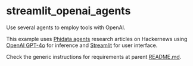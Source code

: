 # streamlit_openai_agents

Use several agents to employ tools with OpenAI.

This example uses [Phidata agents](https://www.phidata.com/) research articles on Hackernews using [OpenAI GPT-4o](https://openai.com/) for inference and [Streamlit](https://streamlit.io/) for user interface.

Check the generic instructions for requirements at parent [README.md](../../README.md).
